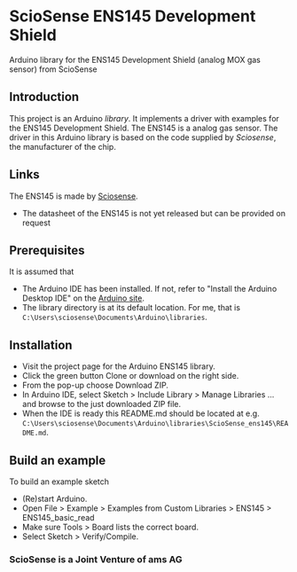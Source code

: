 # ScioSense ENS145 Development Shield
Arduino library for the ENS145 Development Shield (analog MOX gas sensor) from ScioSense

## Introduction
This project is an Arduino *library*. It implements a driver with examples for the ENS145 Development Shield.
The ENS145 is a analog gas sensor.
The driver in this Arduino library is based on the code supplied by *Sciosense*, the manufacturer of the chip.

## Links
The ENS145 is made by [Sciosense](http://www.sciosense.com).
 - The datasheet of the ENS145 is not yet released but can be provided on request

## Prerequisites
It is assumed that
 - The Arduino IDE has been installed.
   If not, refer to "Install the Arduino Desktop IDE" on the
   [Arduino site](https://www.arduino.cc/en/Guide/HomePage).
 - The library directory is at its default location.
   For me, that is `C:\Users\sciosense\Documents\Arduino\libraries`.

## Installation
- Visit the project page for the Arduino ENS145 library.
- Click the green button Clone or download on the right side.
- From the pop-up choose Download ZIP.
- In Arduino IDE, select Sketch > Include Library > Manage Libraries ... and browse to the just downloaded ZIP file.
- When the IDE is ready this README.md should be located at e.g. `C:\Users\sciosense\Documents\Arduino\libraries\ScioSense_ens145\README.md`.

## Build an example
To build an example sketch
 - (Re)start Arduino.
 - Open File > Example > Examples from Custom Libraries > ENS145 > ENS145_basic_read
 - Make sure Tools > Board lists the correct board.
 - Select Sketch > Verify/Compile.

### ScioSense is a Joint Venture of ams AG
